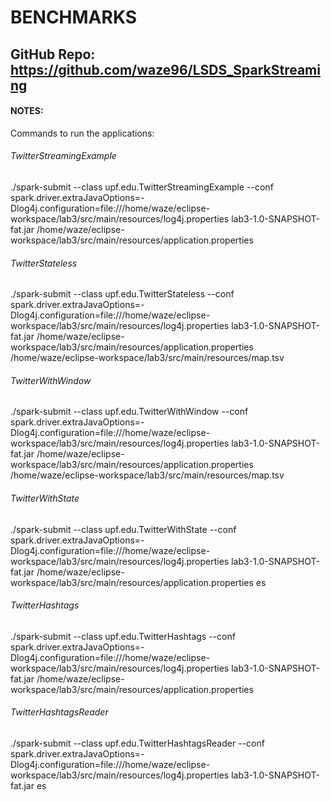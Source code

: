 # BENCHMARKS 

## GitHub Repo: https://github.com/waze96/LSDS_SparkStreaming

#### NOTES:
Commands to run the applications:

###### TwitterStreamingExample

./spark-submit --class upf.edu.TwitterStreamingExample --conf spark.driver.extraJavaOptions=-Dlog4j.configuration=file:///home/waze/eclipse-workspace/lab3/src/main/resources/log4j.properties lab3-1.0-SNAPSHOT-fat.jar /home/waze/eclipse-workspace/lab3/src/main/resources/application.properties

###### TwitterStateless

./spark-submit --class upf.edu.TwitterStateless --conf spark.driver.extraJavaOptions=-Dlog4j.configuration=file:///home/waze/eclipse-workspace/lab3/src/main/resources/log4j.properties lab3-1.0-SNAPSHOT-fat.jar /home/waze/eclipse-workspace/lab3/src/main/resources/application.properties /home/waze/eclipse-workspace/lab3/src/main/resources/map.tsv

###### TwitterWithWindow

./spark-submit --class upf.edu.TwitterWithWindow --conf spark.driver.extraJavaOptions=-Dlog4j.configuration=file:///home/waze/eclipse-workspace/lab3/src/main/resources/log4j.properties lab3-1.0-SNAPSHOT-fat.jar /home/waze/eclipse-workspace/lab3/src/main/resources/application.properties /home/waze/eclipse-workspace/lab3/src/main/resources/map.tsv

###### TwitterWithState

./spark-submit --class upf.edu.TwitterWithState --conf spark.driver.extraJavaOptions=-Dlog4j.configuration=file:///home/waze/eclipse-workspace/lab3/src/main/resources/log4j.properties lab3-1.0-SNAPSHOT-fat.jar /home/waze/eclipse-workspace/lab3/src/main/resources/application.properties es

###### TwitterHashtags

./spark-submit --class upf.edu.TwitterHashtags --conf spark.driver.extraJavaOptions=-Dlog4j.configuration=file:///home/waze/eclipse-workspace/lab3/src/main/resources/log4j.properties lab3-1.0-SNAPSHOT-fat.jar /home/waze/eclipse-workspace/lab3/src/main/resources/application.properties 

###### TwitterHashtagsReader

./spark-submit --class upf.edu.TwitterHashtagsReader --conf spark.driver.extraJavaOptions=-Dlog4j.configuration=file:///home/waze/eclipse-workspace/lab3/src/main/resources/log4j.properties lab3-1.0-SNAPSHOT-fat.jar es
